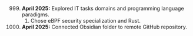 
999. **April 2025:** Explored IT tasks domains and programming language paradigms.
		1. Chose eBPF security specialization and Rust.
1000. **April 2025:** Connected Obsidian folder to remote GitHub repository.